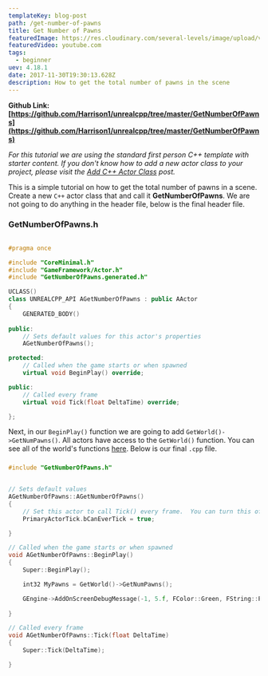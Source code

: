 ```yaml
---
templateKey: blog-post
path: /get-number-of-pawns
title: Get Number of Pawns
featuredImage: https://res.cloudinary.com/several-levels/image/upload/v1512222399/number-of-pawns_mmkrig.jpg
featuredVideo: youtube.com
tags:
  - beginner
uev: 4.18.1
date: 2017-11-30T19:30:13.628Z
description: How to get the total number of pawns in the scene
---
```

**Github Link: [https://github.com/Harrison1/unrealcpp/tree/master/GetNumberOfPawns](https://github.com/Harrison1/unrealcpp/tree/master/GetNumberOfPawns)**

*For this tutorial we are using the standard first person C++ template with starter content. If you don't know how to add a new actor class to your project, please visit the [Add C++ Actor Class](/add-actor-class) post.*

This is a simple tutorial on how to get the total number of pawns in a scene. Create a new `C++` actor class that and call it **GetNumberOfPawns**. We are not going to do anything in the header file, below is the final header file.

### GetNumberOfPawns.h
```cpp

#pragma once

#include "CoreMinimal.h"
#include "GameFramework/Actor.h"
#include "GetNumberOfPawns.generated.h"

UCLASS()
class UNREALCPP_API AGetNumberOfPawns : public AActor
{
	GENERATED_BODY()
	
public:	
	// Sets default values for this actor's properties
	AGetNumberOfPawns();

protected:
	// Called when the game starts or when spawned
	virtual void BeginPlay() override;

public:	
	// Called every frame
	virtual void Tick(float DeltaTime) override;

};
```

Next, in our `BeginPlay()` function we are going to add `GetWorld()->GetNumPawns()`. All actors have access to the `GetWorld()` function. You can see all of the world's functions [here](https://docs.unrealengine.com/latest/INT/API/Runtime/Engine/Engine/UWorld/index.html). Below is our final `.cpp` file.

### 
```cpp
#include "GetNumberOfPawns.h"


// Sets default values
AGetNumberOfPawns::AGetNumberOfPawns()
{
 	// Set this actor to call Tick() every frame.  You can turn this off to improve performance if you don't need it.
	PrimaryActorTick.bCanEverTick = true;

}

// Called when the game starts or when spawned
void AGetNumberOfPawns::BeginPlay()
{
	Super::BeginPlay();

	int32 MyPawns = GetWorld()->GetNumPawns();

	GEngine->AddOnScreenDebugMessage(-1, 5.f, FColor::Green, FString::Printf(TEXT("Number of Pawns: %d"), MyPawns));
	
}

// Called every frame
void AGetNumberOfPawns::Tick(float DeltaTime)
{
	Super::Tick(DeltaTime);

}
``` 
